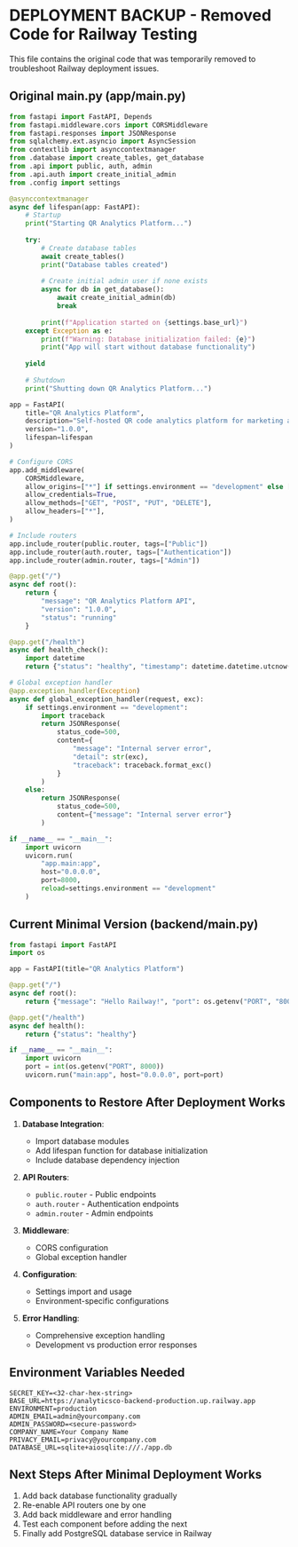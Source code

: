 # DEPLOYMENT BACKUP - Removed Code for Railway Testing

This file contains the original code that was temporarily removed to troubleshoot Railway deployment issues.

## Original main.py (app/main.py)

```python
from fastapi import FastAPI, Depends
from fastapi.middleware.cors import CORSMiddleware
from fastapi.responses import JSONResponse
from sqlalchemy.ext.asyncio import AsyncSession
from contextlib import asynccontextmanager
from .database import create_tables, get_database
from .api import public, auth, admin
from .api.auth import create_initial_admin
from .config import settings

@asynccontextmanager
async def lifespan(app: FastAPI):
    # Startup
    print("Starting QR Analytics Platform...")
    
    try:
        # Create database tables
        await create_tables()
        print("Database tables created")
        
        # Create initial admin user if none exists
        async for db in get_database():
            await create_initial_admin(db)
            break
        
        print(f"Application started on {settings.base_url}")
    except Exception as e:
        print(f"Warning: Database initialization failed: {e}")
        print("App will start without database functionality")
    
    yield
    
    # Shutdown
    print("Shutting down QR Analytics Platform...")

app = FastAPI(
    title="QR Analytics Platform",
    description="Self-hosted QR code analytics platform for marketing agencies",
    version="1.0.0",
    lifespan=lifespan
)

# Configure CORS
app.add_middleware(
    CORSMiddleware,
    allow_origins=["*"] if settings.environment == "development" else [settings.base_url],
    allow_credentials=True,
    allow_methods=["GET", "POST", "PUT", "DELETE"],
    allow_headers=["*"],
)

# Include routers
app.include_router(public.router, tags=["Public"])
app.include_router(auth.router, tags=["Authentication"])
app.include_router(admin.router, tags=["Admin"])

@app.get("/")
async def root():
    return {
        "message": "QR Analytics Platform API",
        "version": "1.0.0",
        "status": "running"
    }

@app.get("/health")
async def health_check():
    import datetime
    return {"status": "healthy", "timestamp": datetime.datetime.utcnow().isoformat() + "Z"}

# Global exception handler
@app.exception_handler(Exception)
async def global_exception_handler(request, exc):
    if settings.environment == "development":
        import traceback
        return JSONResponse(
            status_code=500,
            content={
                "message": "Internal server error",
                "detail": str(exc),
                "traceback": traceback.format_exc()
            }
        )
    else:
        return JSONResponse(
            status_code=500,
            content={"message": "Internal server error"}
        )

if __name__ == "__main__":
    import uvicorn
    uvicorn.run(
        "app.main:app",
        host="0.0.0.0",
        port=8000,
        reload=settings.environment == "development"
    )
```

## Current Minimal Version (backend/main.py)

```python
from fastapi import FastAPI
import os

app = FastAPI(title="QR Analytics Platform")

@app.get("/")
async def root():
    return {"message": "Hello Railway!", "port": os.getenv("PORT", "8000")}

@app.get("/health")
async def health():
    return {"status": "healthy"}

if __name__ == "__main__":
    import uvicorn
    port = int(os.getenv("PORT", 8000))
    uvicorn.run("main:app", host="0.0.0.0", port=port)
```

## Components to Restore After Deployment Works

1. **Database Integration**:
   - Import database modules
   - Add lifespan function for database initialization
   - Include database dependency injection

2. **API Routers**:
   - `public.router` - Public endpoints
   - `auth.router` - Authentication endpoints  
   - `admin.router` - Admin endpoints

3. **Middleware**:
   - CORS configuration
   - Global exception handler

4. **Configuration**:
   - Settings import and usage
   - Environment-specific configurations

5. **Error Handling**:
   - Comprehensive exception handling
   - Development vs production error responses

## Environment Variables Needed

```
SECRET_KEY=<32-char-hex-string>
BASE_URL=https://analyticsco-backend-production.up.railway.app
ENVIRONMENT=production
ADMIN_EMAIL=admin@yourcompany.com
ADMIN_PASSWORD=<secure-password>
COMPANY_NAME=Your Company Name
PRIVACY_EMAIL=privacy@yourcompany.com
DATABASE_URL=sqlite+aiosqlite:///./app.db
```

## Next Steps After Minimal Deployment Works

1. Add back database functionality gradually
2. Re-enable API routers one by one
3. Add back middleware and error handling
4. Test each component before adding the next
5. Finally add PostgreSQL database service in Railway